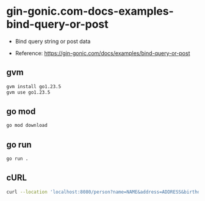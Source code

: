 # gin-gonic.com-docs-examples-bind-query-or-post

- Bind query string or post data

- Reference: https://gin-gonic.com/docs/examples/bind-query-or-post

## gvm

```sh
gvm install go1.23.5
gvm use go1.23.5
```

## go mod

```sh
go mod download
```

## go run

```sh
go run .
```

## cURL

```sh
curl --location 'localhost:8080/person?name=NAME&address=ADDRESS&birthday=2025-12-31'
```

